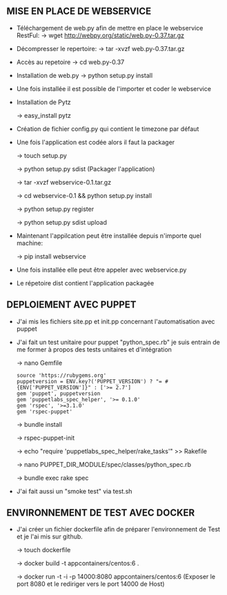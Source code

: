 ## MISE EN PLACE DE WEBSERVICE

* Téléchargement de web.py afin de mettre en place le webservice RestFul:
  -> wget http://webpy.org/static/web.py-0.37.tar.gz

* Décompresser le repertoire: 
  -> tar -xvzf web.py-0.37.tar.gz

* Accès au repetoire
  -> cd web.py-0.37

* Installation de web.py
  -> python setup.py install

* Une fois installée il est possible de l'importer et coder le webservice

* Installation de Pytz

  -> easy_install pytz

* Création de fichier config.py qui contient le timezone par défaut

* Une fois l'application est codée alors il faut la packager
  
  -> touch setup.py

  -> python setup.py sdist (Packager l'application)

  -> tar -xvzf webservice-0.1.tar.gz

  -> cd webservice-0.1 && python setup.py install

  -> python setup.py register

  -> python setup.py sdist upload

* Maintenant l'appilcation peut être installée depuis n'importe quel machine:
  
  -> pip install webservice

* Une fois installée elle peut être appeler avec webservice.py 
 
* Le répetoire dist contient l'application packagée


## DEPLOIEMENT AVEC PUPPET

* J'ai mis les fichiers site.pp et init.pp concernant l'automatisation avec puppet

* J'ai fait un test unitaire pour puppet "python_spec.rb" je suis entrain de me former à propos des tests unitaires et d'intégration
  
  -> nano Gemfile

      source 'https://rubygems.org'
      puppetversion = ENV.key?('PUPPET_VERSION') ? "= #{ENV['PUPPET_VERSION']}" : ['>= 2.7']
      gem 'puppet', puppetversion
      gem 'puppetlabs_spec_helper', '>= 0.1.0'
      gem 'rspec', '>=3.1.0'
      gem 'rspec-puppet'
  
  -> bundle install

  -> rspec-puppet-init
  
  -> echo "require 'puppetlabs_spec_helper/rake_tasks'" >> Rakefile

  -> nano PUPPET_DIR_MODULE/spec/classes/python_spec.rb

  -> bundle exec rake spec

* J'ai fait aussi un "smoke test" via test.sh
 

## ENVIRONNEMENT DE TEST AVEC DOCKER

* J'ai créer un fichier dockerfile afin de préparer l'environnement de Test et je l'ai mis sur github.

  -> touch dockerfile
 
  -> docker build -t appcontainers/centos:6 .

  -> docker run -t -i -p 14000:8080 appcontainers/centos:6 (Exposer le port 8080 et le rediriger vers le port 14000 de Host)
